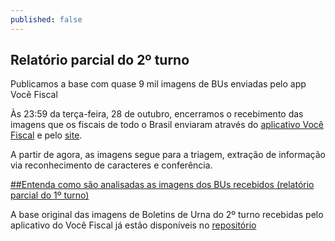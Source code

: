 ```yaml
---
published: false
---
```


## Relatório parcial do 2º turno
Publicamos a base com quase 9 mil imagens de BUs enviadas pelo app Você Fiscal

Às 23:59 da terça-feira, 28 de outubro, encerramos o recebimento das imagens que os fiscais de todo o Brasil enviaram através do [aplicativo Você Fiscal](https://play.google.com/store/apps/details?id=org.vocefiscal) e pelo [site](vocefiscal.org/upload).

A partir de agora, as imagens segue para a triagem, extração de informação via reconhecimento de caracteres e conferência.

[##Entenda como são analisadas as imagens dos BUs recebidos (relatório parcial do 1º turno)](http://www.vocefiscal.org/blog/atualizacao-de-progresso/)

A base original das imagens de Boletins de Urna do 2º turno recebidas pelo aplicativo do Você Fiscal já estão disponíveis no [repositório](https://github.com/vocefiscal/vocefiscal-backend) 



